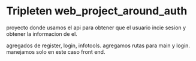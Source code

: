 # Tripleten web_project_around_auth
proyecto donde usamos el api para obtener que el usuario incie sesion y obtener la informacion de el.

agregados de register, login, infotools. 
agregamos rutas para main y login.
manejamos solo en este caso front end. 

